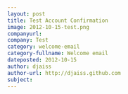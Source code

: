 ```yaml
---
layout: post
title: Test Account Confirmation
image: 2012-10-15-test.png
companyurl: 
company: Test
category: welcome-email
category-fullname: Welcome email
dateposted: 2012-10-15 
author: djaiss 
author-url: http://djaiss.github.com
subject: 
---
```

